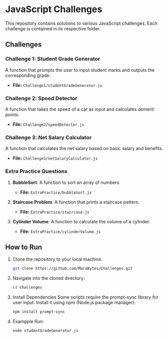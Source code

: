 # JavaScript Challenges

This repository contains solutions to various JavaScript challenges. Each challenge is contained in its respective folder.

## Challenges

### Challenge 1: Student Grade Generator

A function that prompts the user to input student marks and outputs the corresponding grade.

- **File:** `Challenge1/studentGradeGenerator.js`

### Challenge 2: Speed Detector

A function that takes the speed of a car as input and calculates demerit points.

- **File:** `Challenge2/speedDetector.js`

### Challenge 3: Net Salary Calculator

A function that calculates the net salary based on basic salary and benefits.

- **File:** `Challenge3/netSalaryCalculator.js`

### Extra Practice Questions

1. **BubbleSort**: A function to sort an array of numbers.
   - **File:** `ExtraPractice/bubbleSort.js`

2. **Staircase Problem**: A function that prints a staircase pattern.
   - **File:** `ExtraPractice/staircase.js`

3. **Cylinder Volume**: A function to calculate the volume of a cylinder.
   - **File:** `ExtraPractice/cylinderVolume.js`

## How to Run

1. Clone the repository to your local machine.
   ```bash
   git clone https://github.com/MaraBytes/Challenges.git

2. Navigate into the cloned directory:
   ```bash
   cd Challenges
3. Install Dependencies
   Some scripts require the prompt-sync library for user input. Install it using npm (Node.js package manager):
   ```bash
   npm install prompt-sync
4. Exampple Run:
   ```bash
   node studentGradeGenerator.js
